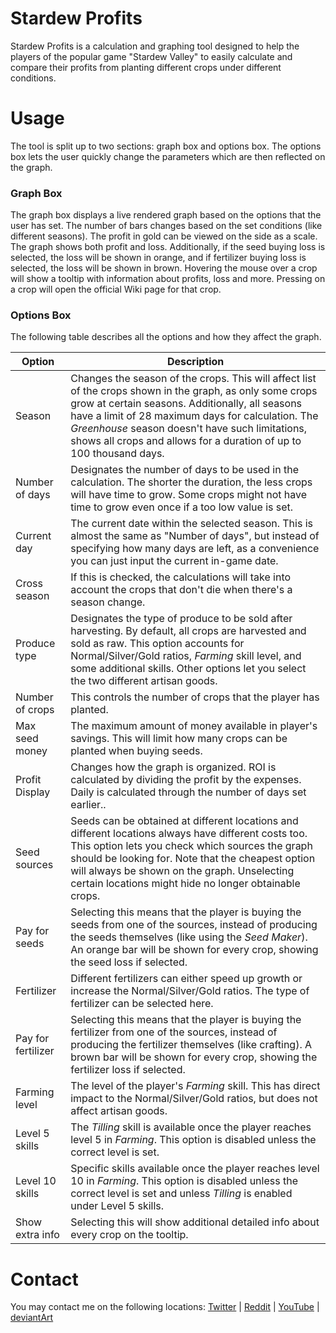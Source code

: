 # Stardew Profits
Stardew Profits is a calculation and graphing tool designed to help the players of the popular game "Stardew Valley" to easily calculate and compare their profits from planting different crops under different conditions.

# Usage
The tool is split up to two sections: graph box and options box. The options box lets the user quickly change the parameters which are then reflected on the graph.

### Graph Box
The graph box displays a live rendered graph based on the options that the user has set. The number of bars changes based on the set conditions (like different seasons). The profit in gold can be viewed on the side as a scale. The graph shows both profit and loss. Additionally, if the seed buying loss is selected, the loss will be shown in orange, and if fertilizer buying loss is selected, the loss will be shown in brown. Hovering the mouse over a crop will show a tooltip with information about profits, loss and more. Pressing on a crop will open the official Wiki page for that crop.

### Options Box
The following table describes all the options and how they affect the graph.

Option | Description
--- | ---
Season | Changes the season of the crops. This will affect list of the crops shown in the graph, as only some crops grow at certain seasons. Additionally, all seasons have a limit of 28 maximum days for calculation. The *Greenhouse* season doesn't have such limitations, shows all crops and allows for a duration of up to 100 thousand days.
Number of days | Designates the number of days to be used in the calculation. The shorter the duration, the less crops will have time to grow. Some crops might not have time to grow even once if a too low value is set.
Current day | The current date within the selected season. This is almost the same as "Number of days", but instead of specifying how many days are left, as a convenience you can just input the current in-game date.
Cross season | If this is checked, the calculations will take into account the crops that don't die when there's a season change.
Produce type | Designates the type of produce to be sold after harvesting. By default, all crops are harvested and sold as raw. This option accounts for Normal/Silver/Gold ratios, *Farming* skill level, and some additional skills. Other options let you select the two different artisan goods.
Number of crops | This controls the number of crops that the player has planted.
Max seed money | The maximum amount of money available in player's savings. This will limit how many crops can be planted when buying seeds.
Profit Display | Changes how the graph is organized. ROI is calculated by dividing the profit by the expenses.  Daily is calculated through the number of days set earlier..
Seed sources | Seeds can be obtained at different locations and different locations always have different costs too. This option lets you check which sources the graph should be looking for. Note that the cheapest option will always be shown on the graph. Unselecting certain locations might hide no longer obtainable crops.
Pay for seeds | Selecting this means that the player is buying the seeds from one of the sources, instead of producing the seeds themselves (like using the *Seed Maker*). An orange bar will be shown for every crop, showing the seed loss if selected.
Fertilizer | Different fertilizers can either speed up growth or increase the Normal/Silver/Gold ratios. The type of fertilizer can be selected here.
Pay for fertilizer | Selecting this means that the player is buying the fertilizer from one of the sources, instead of producing the fertilizer themselves (like crafting). A brown bar will be shown for every crop, showing the fertilizer loss if selected.
Farming level | The level of the player's *Farming* skill. This has direct impact to the Normal/Silver/Gold ratios, but does not affect artisan goods.
Level 5 skills | The *Tilling* skill is available once the player reaches level 5 in *Farming*. This option is disabled unless the correct level is set.
Level 10 skills | Specific skills available once the player reaches level 10 in *Farming*. This option is disabled unless the correct level is set and unless *Tilling* is enabled under Level 5 skills.
Show extra info | Selecting this will show additional detailed info about every crop on the tooltip.

# Contact
You may contact me on the following locations: [Twitter](https://twitter.com/thorinair_music) | [Reddit](https://www.reddit.com/user/Thorinair/) | [YouTube](https://www.youtube.com/user/Thorinair) | [deviantArt](http://thorinair.deviantart.com/)